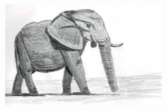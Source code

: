 ![Loxodonta africana (African bush elephant)](https://github.com/rhysfog/rhysfog/blob/main/Elephant2.png)
